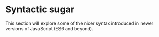 # Syntactic sugar

This section will explore some of the nicer syntax introduced in newer versions of JavaScript \(ES6 and beyond\).

